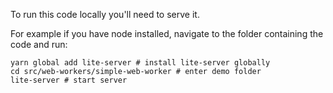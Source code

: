 To run this code locally you'll need to serve it.

For example if you have node installed, navigate to the folder containing the code and run:

```
yarn global add lite-server # install lite-server globally
cd src/web-workers/simple-web-worker # enter demo folder
lite-server # start server
```
